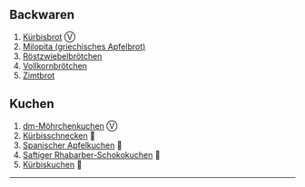 ## Backwaren

1. [Kürbisbrot](Kürbisbrot.md) Ⓥ
2. [Milopita (griechisches Apfelbrot)](Milopita.md)
3. [Röstzwiebelbrötchen](Röstzwiebelbrötchen.md)
4. [Vollkornbrötchen](Vollkornbrötchen.md)
5. [Zimtbrot](Zimtbrot.md)

## Kuchen

1. [dm-Möhrchenkuchen](dm-Möhrchenkuchen.md) Ⓥ
2. [Kürbisschnecken](Kürbisschnecken.md) 🥚
3. [Spanischer Apfelkuchen](Spanischer-Apfelkuchen.md) 🥚
4. [Saftiger Rhabarber-Schokokuchen](Saftiger-Rhabarber-Schokokuchen.md) 🥚
5. [Kürbiskuchen](Kürbiskuchen.md) 🥚

____ 
